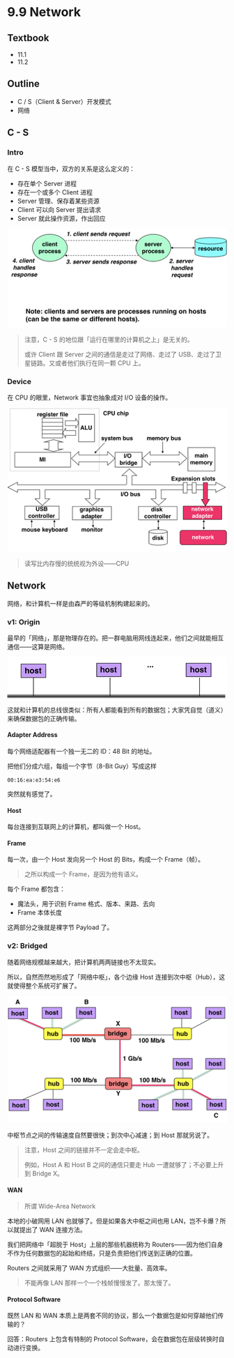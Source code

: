 # 9.9 Network

## Textbook

* 11.1
* 11.2

## Outline

* C / S（Client & Server）开发模式
* 网络

## C - S

### Intro

在 C - S 模型当中，双方的关系是这么定义的：

* 存在单个 Server 进程
* 存在一个或多个 Client 进程
* Server 管理、保存着某些资源
* Client 可以向 Server 提出请求
* Server 就此操作资源，作出回应

![image-20201127154232865](3-9-network.assets/image-20201127154232865.png)

> 注意，C - S 的地位跟「运行在哪里的计算机之上」是无关的。
>
> 或许 Client 跟 Server 之间的通信是走过了网络、走过了 USB、走过了卫星链路。又或者他们执行在同一颗 CPU 上。

### Device

在 CPU 的眼里，Network 事宜也抽象成对 I/O 设备的操作。

![image-20201127154840341](3-9-network.assets/image-20201127154840341.png)

> 读写比内存慢的统统视为外设——CPU

## Network

网络，和计算机一样是由森严的等级机制构建起来的。

### v1: Origin

最早的「网络」，那是物理存在的。把一群电脑用网线连起来，他们之间就能相互通信——这算是网络。

![image-20201127161626144](3-9-network.assets/image-20201127161626144.png)

这就和计算机的总线很类似：所有人都能看到所有的数据包；大家凭自觉（道义）来确保数据包的正确传输。

#### Adapter Address

每个网络适配器有一个独一无二的 ID：48 Bit 的地址。

把他们分成六组，每组一个字节（8-Bit Guy）写成这样

```
00:16:ea:e3:54:e6
```

突然就有感觉了。

#### Host

每台连接到互联网上的计算机，都叫做一个 Host。

#### Frame

每一次，由一个 Host 发向另一个 Host 的 Bits，构成一个 Frame（帧）。

> 之所以构成一个 Frame，是因为他有语义。

每个 Frame 都包含：

* 魔法头，用于识别 Frame 格式、版本、来路、去向
* Frame 本体长度

这两部分之後就是裸字节 Payload 了。

### v2: Bridged

随着网络规模越来越大，把计算机两两链接也不太现实。

所以，自然而然地形成了「网络中枢」，各个边缘 Host 连接到次中枢（Hub），这就使得整个系统可扩展了。

![image-20201127161607993](3-9-network.assets/image-20201127161607993.png)

中枢节点之间的传输速度自然要很快；到次中心减速；到 Host 那就另说了。

> 注意，Host 之间的链接并不一定会走中枢。
>
> 例如，Host A 和 Host B 之间的通信只要走 Hub 一遭就够了；不必要上升到 Bridge X。

#### WAN

> 所谓 Wide-Area Network

本地的小破网用 LAN 也就够了。但是如果各大中枢之间也用 LAN，岂不卡爆？所以就提出了 WAN 连接方法。

我们把网络中「超脱于 Host」上层的那些机器统称为 Routers——因为他们自身不作为任何数据包的起始和终结，只是负责把他们传送到正确的位置。

Routers 之间就采用了 WAN 方式组织——大批量、高效率。

> 不能再像 LAN 那样一个一个栈帧慢慢发了。那太慢了。

#### Protocol Software

既然 LAN 和 WAN 本质上是两套不同的协议，那么一个数据包是如何穿越他们传输的？

回答：Routers 上包含有特制的 Protocol Software，会在数据包在层级转换时自动进行变换。